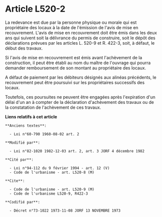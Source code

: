 # Article L520-2

La redevance est due par la personne physique ou morale qui est propriétaire des locaux à la date de l'émission de l'avis de
mise en recouvrement. L'avis de mise en recouvrement doit être émis dans les deux ans qui suivent soit la délivrance du
permis de construire, soit le dépôt des déclarations prévues par les articles L. 520-9 et R. 422-3, soit, à défaut, le début
des travaux.

Si l'avis de mise en recouvrement est émis avant l'achèvement de la construction, il peut être établi au nom du maître de
l'ouvrage qui pourra demander remboursement de son montant au propriétaire des locaux.

A défaut de paiement par les débiteurs désignés aux alinéas précédents, le recouvrement peut être poursuivi sur les
propriétaires successifs des locaux.

Toutefois, ces poursuites ne peuvent être engagées après l'expiration d'un délai d'un an à compter de la déclaration
d'achèvement des travaux ou de la constatation de l'achèvement de ces travaux.

**Liens relatifs à cet article**

	**Anciens textes**:

	  - Loi n°60-790 1960-08-02 art. 2

	**Modifié par**:

	  - Loi n°82-1020 1982-12-03 art. 2, art. 3 JORF 4 décembre 1982

	**Cité par**:

	  - Loi n°94-112 du 9 février 1994 - art. 12 (V)
	  - Code de l'urbanisme - art. L520-8 (M)

	**Cite**:

	  - Code de l'urbanisme - art. L520-9 (M)
	  - Code de l'urbanisme L520-9, R422-3

	**Codifié par**:

	  - Décret n°73-1022 1973-11-08 JORF 13 NOVEMBRE 1973
